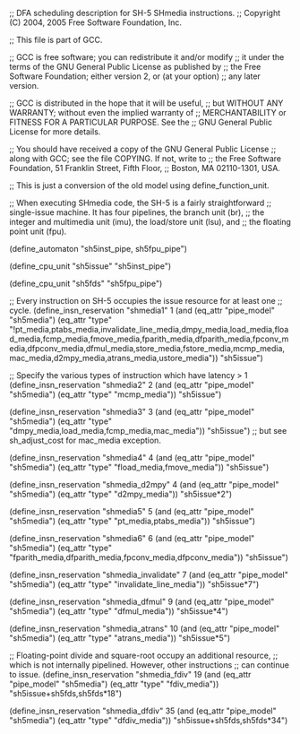 ;; DFA scheduling description for SH-5 SHmedia instructions.
;; Copyright (C) 2004, 2005 Free Software Foundation, Inc.

;; This file is part of GCC.

;; GCC is free software; you can redistribute it and/or modify
;; it under the terms of the GNU General Public License as published by
;; the Free Software Foundation; either version 2, or (at your option)
;; any later version.

;; GCC is distributed in the hope that it will be useful,
;; but WITHOUT ANY WARRANTY; without even the implied warranty of
;; MERCHANTABILITY or FITNESS FOR A PARTICULAR PURPOSE.  See the
;; GNU General Public License for more details.

;; You should have received a copy of the GNU General Public License
;; along with GCC; see the file COPYING.  If not, write to
;; the Free Software Foundation, 51 Franklin Street, Fifth Floor,
;; Boston, MA 02110-1301, USA.

;; This is just a conversion of the old model using define_function_unit.

;; When executing SHmedia code, the SH-5 is a fairly straightforward
;; single-issue machine.  It has four pipelines, the branch unit (br),
;; the integer and multimedia unit (imu), the load/store unit (lsu), and
;; the floating point unit (fpu).

(define_automaton "sh5inst_pipe, sh5fpu_pipe")

(define_cpu_unit "sh5issue" "sh5inst_pipe")

(define_cpu_unit "sh5fds" "sh5fpu_pipe")

;; Every instruction on SH-5 occupies the issue resource for at least one
;; cycle.
(define_insn_reservation "shmedia1" 1
  (and (eq_attr "pipe_model" "sh5media")
       (eq_attr "type" "!pt_media,ptabs_media,invalidate_line_media,dmpy_media,load_media,fload_media,fcmp_media,fmove_media,fparith_media,dfparith_media,fpconv_media,dfpconv_media,dfmul_media,store_media,fstore_media,mcmp_media,mac_media,d2mpy_media,atrans_media,ustore_media"))
  "sh5issue")

;; Specify the various types of instruction which have latency > 1
(define_insn_reservation "shmedia2" 2
  (and (eq_attr "pipe_model" "sh5media")
       (eq_attr "type" "mcmp_media"))
  "sh5issue")

(define_insn_reservation "shmedia3" 3
  (and (eq_attr "pipe_model" "sh5media")
       (eq_attr "type" "dmpy_media,load_media,fcmp_media,mac_media"))
  "sh5issue")
;; but see sh_adjust_cost for mac_media exception.

(define_insn_reservation "shmedia4" 4
  (and (eq_attr "pipe_model" "sh5media")
       (eq_attr "type" "fload_media,fmove_media"))
  "sh5issue")

(define_insn_reservation "shmedia_d2mpy" 4
  (and (eq_attr "pipe_model" "sh5media")
       (eq_attr "type" "d2mpy_media"))
  "sh5issue*2")

(define_insn_reservation "shmedia5" 5
  (and (eq_attr "pipe_model" "sh5media")
       (eq_attr "type" "pt_media,ptabs_media"))
  "sh5issue")

(define_insn_reservation "shmedia6" 6
  (and (eq_attr "pipe_model" "sh5media")
       (eq_attr "type" "fparith_media,dfparith_media,fpconv_media,dfpconv_media"))
  "sh5issue")

(define_insn_reservation "shmedia_invalidate" 7
  (and (eq_attr "pipe_model" "sh5media")
       (eq_attr "type" "invalidate_line_media"))
  "sh5issue*7")

(define_insn_reservation "shmedia_dfmul" 9
  (and (eq_attr "pipe_model" "sh5media") (eq_attr "type" "dfmul_media"))
  "sh5issue*4")

(define_insn_reservation "shmedia_atrans" 10
  (and (eq_attr "pipe_model" "sh5media") (eq_attr "type" "atrans_media"))
  "sh5issue*5")

;; Floating-point divide and square-root occupy an additional resource,
;; which is not internally pipelined.  However, other instructions
;; can continue to issue.
(define_insn_reservation "shmedia_fdiv" 19
  (and (eq_attr "pipe_model" "sh5media") (eq_attr "type" "fdiv_media"))
  "sh5issue+sh5fds,sh5fds*18")

(define_insn_reservation "shmedia_dfdiv" 35
  (and (eq_attr "pipe_model" "sh5media") (eq_attr "type" "dfdiv_media"))
  "sh5issue+sh5fds,sh5fds*34")
